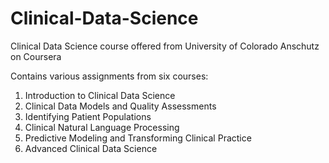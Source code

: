 # Clinical-Data-Science
Clinical Data Science course offered from University of Colorado Anschutz on Coursera

Contains various assignments from six courses:
1. Introduction to Clinical Data Science
2. Clinical Data Models and Quality Assessments
3. Identifying Patient Populations
4. Clinical Natural Language Processing
5. Predictive Modeling and Transforming Clinical Practice
6. Advanced Clinical Data Science
